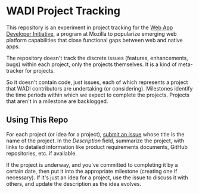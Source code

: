 # WADI Project Tracking

This repository is an experiment in project tracking for the [Web App Developer Initiative](https://wiki.mozilla.org/Apps), a program at Mozilla to popularize emerging web platform capabilities that close functional gaps between web and native apps.

The repository doesn't track the discrete issues (features, enhancements, bugs) within each project, only the projects themselves. It is a kind of meta-tracker for projects.

So it doesn't contain code, just issues, each of which represents a project that WADI contributors are undertaking (or considering). Milestones identify the time periods within which we expect to complete the projects. Projects that aren't in a milestone are backlogged.

## Using This Repo

For each project (or idea for a project), [submit an issue](https://github.com/mozilla/wadi/issues/new) whose title is the name of the project. In the *Description* field, summarize the project, with links to detailed information like product requirements documents, GitHub repositories, etc. if available.

If the project is underway, and you've committed to completing it by a certain date, then put it into the appropriate milestone (creating one if necessary). If it's just an idea for a project, use the issue to discuss it with others, and update the description as the idea evolves.

